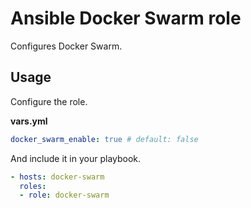 # Ansible Docker Swarm role

Configures Docker Swarm.

## Usage

Configure the role.

**vars.yml**

```yml
docker_swarm_enable: true # default: false
```

And include it in your playbook.

```yml
- hosts: docker-swarm
  roles:
  - role: docker-swarm
```
